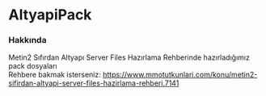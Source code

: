 # AltyapiPack

### Hakkında ###
Metin2 Sıfırdan Altyapı Server Files Hazırlama Rehberinde hazırladığımız pack dosyaları                                                                               
Rehbere bakmak isterseniz: https://www.mmotutkunlari.com/konu/metin2-sifirdan-altyapi-server-files-hazirlama-rehberi.7141